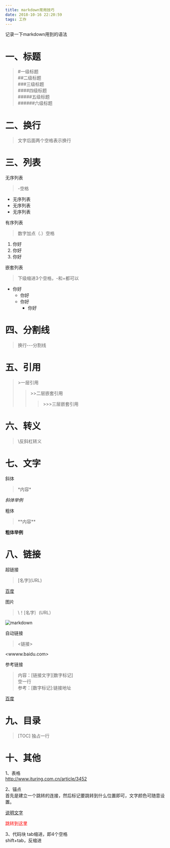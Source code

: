 ```yaml
---
title: markdown常用技巧
date: 2018-10-16 22:20:59
tags: 工作
---
```

记录一下markdown用到的语法
<!-- more -->

# 一、标题
>#一级标题  
##二级标题  
###三级标题  
####四级标题  
#####五级标题  
######六级标题  

# 二、换行
>文字后面两个空格表示换行

# 三、列表
无序列表
>-空格 
- 无序列表 
- 无序列表
- 无序列表

有序列表
>数字加点（.）空格
1. 你好
2. 你好
3. 你好

嵌套列表
>下级缩进3个空格，-和+都可以

- 你好   
   + 你好
   + 你好
      + 你好
# 四、分割线
>换行---分割线

# 五、引用
>\>一层引用
>>\>>二层嵌套引用
>>>\>>>三层嵌套引用

# 六、转义
>\反斜杠转义

# 七、文字
斜体
>\*内容\*

*斜体举例*

粗体
>\*\*内容\*\*

**粗体举例**


# 八、链接
超链接
>\[名字](URL)

[百度](www.baidu.com)

图片
>\！[名字｝(URL）

![markdown](https://justyy.com/wp-content/uploads/2016/01/markdown-syntax-language.png)

自动链接
>\<链接>

<wwww.baidu.com>

参考链接
>内容：[链接文字][数字标记]  
空一行  
参考：[数字标记]:链接地址

[百度][1]

[1]: www.baidu.com

# 九、目录
>\[TOC] 独占一行

# 十、其他
1、表格  
http://www.ituring.com.cn/article/3452

2、锚点  
首先是建立一个跳转的连接，然后标记要跳转到什么位置即可，文字颜色可随意设置。

<a href="#jump" target="_self">说明文字</a>

<span id = "jump"><font color="red">跳转到这里</font></span>

3、代码块
tab缩进，即4个空格  
shift+tab，反缩进

